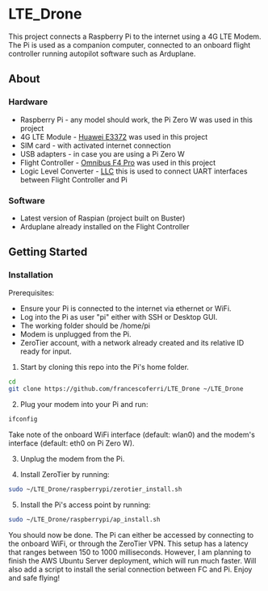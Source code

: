 # LTE_Drone

This project connects a Raspberry Pi to the internet using a 4G LTE Modem. The Pi is used as a companion computer, connected to an onboard flight controller running autopilot software such as Arduplane.

## About

### Hardware

- Raspberry Pi - any model should work, the Pi Zero W was used in this project
- 4G LTE Module - [Huawei E3372](https://www.amazon.it/Huawei-E3372h-153-Router-MBps-Dongle/dp/B013UURTL4/ref=sr_1_2?crid=L70HJQ20R5I0&dchild=1&keywords=huawei+e3372+modem&qid=1618542368&sprefix=Huawei+E3372%2Caps%2C238&sr=8-2) was used in this project
- SIM card - with activated internet connection
- USB adapters - in case you are using a Pi Zero W
- Flight Controller - [Omnibus F4 Pro](https://www.banggood.com/Original-Airbot-Omnibus-F4-Pro-V3-Flight-controller-SD-5V-3A-BEC-OSD-Current-Sensor-LC-Filter-for-X-Class-p-1319177.html?cur_warehouse=CN&rmmds=search) was used in this project
- Logic Level Converter - [LLC](https://www.banggood.com/10Pcs-Logic-Level-Converter-Bi-Directional-IIC-4-Way-Level-Conversion-Module-p-1033750.html?cur_warehouse=CN&rmmds=search) this is used to connect UART interfaces between Flight Controller and Pi

### Software

- Latest version of Raspian (project built on Buster)
- Arduplane already installed on the Flight Controller

## Getting Started

### Installation

Prerequisites:

- Ensure your Pi is connected to the internet via ethernet or WiFi.
- Log into the Pi as user "pi" either with SSH or Desktop GUI.
- The working folder should be /home/pi
- Modem is unplugged from the Pi.
- ZeroTier account, with a network already created and its relative ID ready for input.

1. Start by cloning this repo into the Pi's home folder.

```bash
cd
git clone https://github.com/francescoferri/LTE_Drone ~/LTE_Drone
```

2. Plug your modem into your Pi and run:

```bash
ifconfig
```

Take note of the onboard WiFi interface (default: wlan0) and the modem's interface (default: eth0 on Pi Zero W).

3. Unplug the modem from the Pi.

4. Install ZeroTier by running:

```bash
sudo ~/LTE_Drone/raspberrypi/zerotier_install.sh
```

5. Install the Pi's access point by running:

```bash
sudo ~/LTE_Drone/raspberrypi/ap_install.sh
```

You should now be done. The Pi can either be accessed by connecting to the onboard WiFi, or through the ZeroTier VPN. This setup has a latency that ranges between 150 to 1000 milliseconds. However, I am planning to finish the AWS Ubuntu Server deployment, which will run much faster. Will also add a script to install the serial connection between FC and Pi. Enjoy and safe flying!

